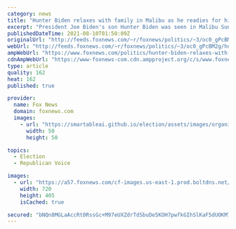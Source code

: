 ```yaml
---
category: news
title: "Hunter Biden relaxes with family in Malibu as he readies for high-priced art sale: See the photos"
excerpt: "President Joe Biden's son Hunter Biden was seen in Malibu Sunday afternoon with family and friends ahead of meeting with potential buyers of his controversial art."
publishedDateTime: 2021-08-10T01:50:09Z
originalUrl: "http://feeds.foxnews.com/~r/foxnews/politics/~3/oc0_gPcBM2g/hunter-biden-relaxes-with-family-in-malibu-as-he-readies-for-high-priced-art-sale"
webUrl: "http://feeds.foxnews.com/~r/foxnews/politics/~3/oc0_gPcBM2g/hunter-biden-relaxes-with-family-in-malibu-as-he-readies-for-high-priced-art-sale"
ampWebUrl: "https://www.foxnews.com/politics/hunter-biden-relaxes-with-family-in-malibu-as-he-readies-for-high-priced-art-sale.amp"
cdnAmpWebUrl: "https://www-foxnews-com.cdn.ampproject.org/c/s/www.foxnews.com/politics/hunter-biden-relaxes-with-family-in-malibu-as-he-readies-for-high-priced-art-sale.amp"
type: article
quality: 162
heat: 162
published: true

provider:
  name: Fox News
  domain: foxnews.com
  images:
    - url: "https://smartableai.github.io/election/assets/images/organizations/foxnews.com-50x50.jpg"
      width: 50
      height: 50

topics:
  - Election
  - Republican Voice

images:
  - url: "https://a57.foxnews.com/cf-images.us-east-1.prod.boltdns.net/v1/static/694940094001/3d6e1904-5f76-4296-8d43-5d253226be8c/187fcfeb-e169-46cd-accd-ef3072a9eada/1280x720/match/720/405/image.jpg?ve=1&tl=1"
    width: 720
    height: 405
    isCached: true

secured: "bNQn8MGLaAccRt0RssGc+M97eUXZdrTdSbuDe5KOH7pwfkGIhSlKaF5dUOKM7+mxeNu4fjXM9CFZauAw5gxSWAmhAXoFLF+cEpDdy3NYVuT/W6H7XfLKIddCLCyY0dPrdLuoAV4gUHkhYKoCydOUOeFR8UHvMJiMecOmpzyP2pQHtRjce04Wt7EF+ZJ116UMBFxMMjd1SYaghjyVeS+tKte9agZBnHMqUp808KC4y5TzNr5GHKoDqjeXEpzX876pkQEAI5qwFYtM6Zriq2F38OIqI/DKxJBRdZH0CbvXVUQ057VO54ymN5UOpNb2B/b/16VCW/qP034daF8S3kJINaIWrFPG8HQc0dOLut3UkjQ=;bBJ9EpOPZYS280bhxH8xUg=="
---
```


